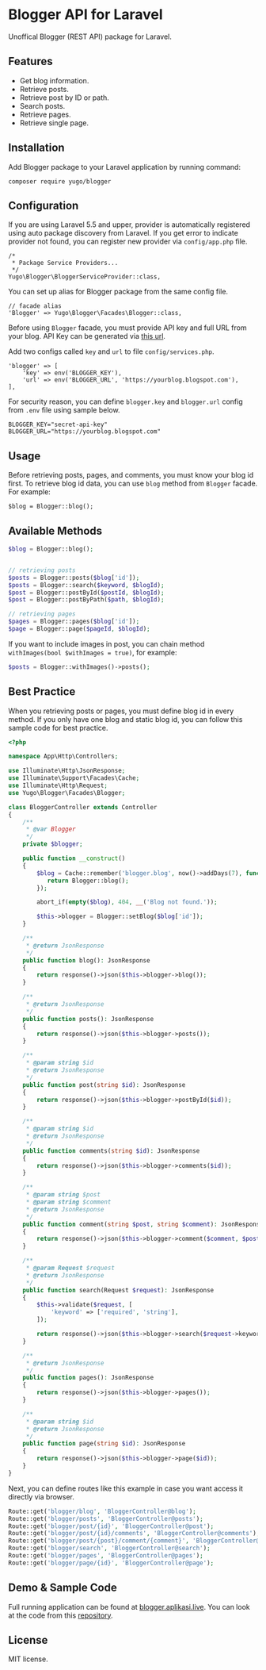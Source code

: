 # Blogger API for Laravel
Unoffical Blogger (REST API) package for Laravel.

## Features

- Get blog information.
- Retrieve posts.
- Retrieve post by ID or path.
- Search posts. 
- Retrieve pages.
- Retrieve single page.

## Installation

Add Blogger package to your Laravel application by running command:

```
composer require yugo/blogger
```

## Configuration

If you are using Laravel 5.5 and upper, provider is automatically registered using auto package discovery from Laravel. If you get error to indicate provider not found, you can register new provider via `config/app.php` file.

```
/*
 * Package Service Providers...
 */
Yugo\Blogger\BloggerServiceProvider::class,
```

You can set up alias for Blogger package from the same config file.

```
// facade alias
'Blogger' => Yugo\Blogger\Facades\Blogger::class,
```

Before using `Blogger` facade, you must provide API key and full URL from your blog. API Key can be generated via [this url](https://developers.google.com/blogger/docs/3.0/using#APIKey).

Add two configs called `key` and `url` to file `config/services.php`.

```
'blogger' => [
    'key' => env('BLOGGER_KEY'),
    'url' => env('BLOGGER_URL', 'https://yourblog.blogspot.com'),
],
```

For security reason, you can define `blogger.key` and `blogger.url` config from `.env` file using sample below.

```
BLOGGER_KEY="secret-api-key"
BLOGGER_URL="https://yourblog.blogspot.com"
```

## Usage

Before retrieving posts, pages, and comments, you must know your blog id first. To retrieve blog id data, you can use `blog` method from `Blogger` facade. For example:

```
$blog = Blogger::blog();
```



## Available Methods

```php
$blog = Blogger::blog();


// retrieving posts
$posts = Blogger::posts($blog['id']);
$posts = Blogger::search($keyword, $blogId);
$post = Blogger::postById($postId, $blogId);
$post = Blogger::postByPath($path, $blogId);

// retrieving pages
$pages = Blogger::pages($blog['id']);
$page = Blogger::page($pageId, $blogId);
```

If you want to include images in post, you can chain method `withImages(bool $withImages = true)`, for example:

```php
$posts = Blogger::withImages()->posts();
```

## Best Practice
When you retrieving posts or pages, you must define blog id in every method. If you only have one blog and static blog id, you can follow this sample code for best practice.
```php
<?php

namespace App\Http\Controllers;

use Illuminate\Http\JsonResponse;
use Illuminate\Support\Facades\Cache;
use Illuminate\Http\Request;
use Yugo\Blogger\Facades\Blogger;

class BloggerController extends Controller
{
    /**
     * @var Blogger
     */
    private $blogger;

    public function __construct()
    {
        $blog = Cache::remember('blogger.blog', now()->addDays(7), function (){
           return Blogger::blog();
        });

        abort_if(empty($blog), 404, __('Blog not found.'));

        $this->blogger = Blogger::setBlog($blog['id']);
    }

    /**
     * @return JsonResponse
     */
    public function blog(): JsonResponse
    {
        return response()->json($this->blogger->blog());
    }

    /**
     * @return JsonResponse
     */
    public function posts(): JsonResponse
    {
        return response()->json($this->blogger->posts());
    }

    /**
     * @param string $id
     * @return JsonResponse
     */
    public function post(string $id): JsonResponse
    {
        return response()->json($this->blogger->postById($id));
    }

    /**
     * @param string $id
     * @return JsonResponse
     */
    public function comments(string $id): JsonResponse
    {
        return response()->json($this->blogger->comments($id));
    }

    /**
     * @param string $post
     * @param string $comment
     * @return JsonResponse
     */
    public function comment(string $post, string $comment): JsonResponse
    {
        return response()->json($this->blogger->comment($comment, $post));
    }

    /**
     * @param Request $request
     * @return JsonResponse
     */
    public function search(Request $request): JsonResponse
    {
        $this->validate($request, [
            'keyword' => ['required', 'string'],
        ]);

        return response()->json($this->blogger->search($request->keyword));
    }

    /**
     * @return JsonResponse
     */
    public function pages(): JsonResponse
    {
        return response()->json($this->blogger->pages());
    }

    /**
     * @param string $id
     * @return JsonResponse
     */
    public function page(string $id): JsonResponse
    {
        return response()->json($this->blogger->page($id));
    }
}
```

Next, you can define routes like this example in case you want access it directly via browser.

```php
Route::get('blogger/blog', 'BloggerController@blog');
Route::get('blogger/posts', 'BloggerController@posts');
Route::get('blogger/post/{id}', 'BloggerController@post');
Route::get('blogger/post/{id}/comments', 'BloggerController@comments');
Route::get('blogger/post/{post}/comment/{comment}', 'BloggerController@comments');
Route::get('blogger/search', 'BloggerController@search');
Route::get('blogger/pages', 'BloggerController@pages');
Route::get('blogger/page/{id}', 'BloggerController@page');
```

## Demo & Sample Code

Full running application can be found at [blogger.aplikasi.live](http://blogger.aplikasi.live). You can look at the code from this [repository](https://github.com/arvernester/blogger-demo).

## License

MIT license.
